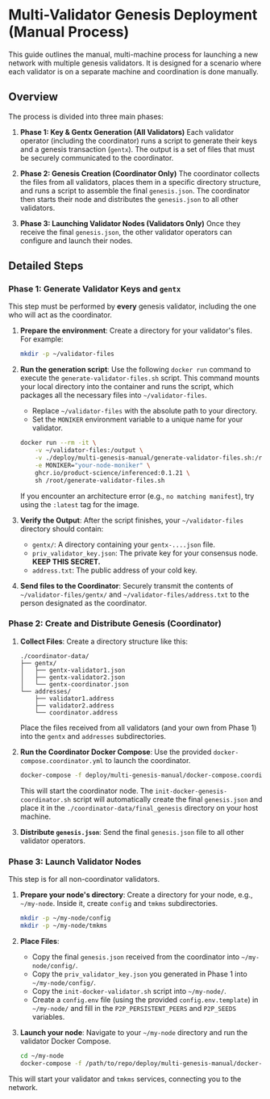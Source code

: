 # Multi-Validator Genesis Deployment (Manual Process)

This guide outlines the manual, multi-machine process for launching a new network with multiple genesis validators. It is designed for a scenario where each validator is on a separate machine and coordination is done manually.

## Overview

The process is divided into three main phases:

1.  **Phase 1: Key & Gentx Generation (All Validators)**
    Each validator operator (including the coordinator) runs a script to generate their keys and a genesis transaction (`gentx`). The output is a set of files that must be securely communicated to the coordinator.

2.  **Phase 2: Genesis Creation (Coordinator Only)**
    The coordinator collects the files from all validators, places them in a specific directory structure, and runs a script to assemble the final `genesis.json`. The coordinator then starts their node and distributes the `genesis.json` to all other validators.

3.  **Phase 3: Launching Validator Nodes (Validators Only)**
    Once they receive the final `genesis.json`, the other validator operators can configure and launch their nodes.

## Detailed Steps

### Phase 1: Generate Validator Keys and `gentx`

This step must be performed by **every** genesis validator, including the one who will act as the coordinator.

1.  **Prepare the environment**:
    Create a directory for your validator's files. For example:
    ```bash
    mkdir -p ~/validator-files
    ```

2.  **Run the generation script**:
    Use the following `docker run` command to execute the `generate-validator-files.sh` script. This command mounts your local directory into the container and runs the script, which packages all the necessary files into `~/validator-files`.

    *   Replace `~/validator-files` with the absolute path to your directory.
    *   Set the `MONIKER` environment variable to a unique name for your validator.

    ```bash
    docker run --rm -it \
        -v ~/validator-files:/output \
        -v ./deploy/multi-genesis-manual/generate-validator-files.sh:/root/generate-validator-files.sh \
        -e MONIKER="your-node-moniker" \
        ghcr.io/product-science/inferenced:0.1.21 \
        sh /root/generate-validator-files.sh
    ```
    If you encounter an architecture error (e.g., `no matching manifest`), try using the `:latest` tag for the image.

3.  **Verify the Output**:
    After the script finishes, your `~/validator-files` directory should contain:
    *   `gentx/`: A directory containing your `gentx-....json` file.
    *   `priv_validator_key.json`: The private key for your consensus node. **KEEP THIS SECRET.**
    *   `address.txt`: The public address of your cold key.

4.  **Send files to the Coordinator**:
    Securely transmit the contents of `~/validator-files/gentx/` and `~/validator-files/address.txt` to the person designated as the coordinator.

### Phase 2: Create and Distribute Genesis (Coordinator)

1.  **Collect Files**:
    Create a directory structure like this:

    ```
    ./coordinator-data/
    ├── gentx/
    │   ├── gentx-validator1.json
    │   ├── gentx-validator2.json
    │   └── gentx-coordinator.json
    └── addresses/
        ├── validator1.address
        ├── validator2.address
        └── coordinator.address
    ```
    Place the files received from all validators (and your own from Phase 1) into the `gentx` and `addresses` subdirectories.

2.  **Run the Coordinator Docker Compose**:
    Use the provided `docker-compose.coordinator.yml` to launch the coordinator.

    ```bash
    docker-compose -f deploy/multi-genesis-manual/docker-compose.coordinator.yml up
    ```
    This will start the coordinator node. The `init-docker-genesis-coordinator.sh` script will automatically create the final `genesis.json` and place it in the `./coordinator-data/final_genesis` directory on your host machine.

3.  **Distribute `genesis.json`**:
    Send the final `genesis.json` file to all other validator operators.

### Phase 3: Launch Validator Nodes

This step is for all non-coordinator validators.

1.  **Prepare your node's directory**:
    Create a directory for your node, e.g., `~/my-node`. Inside it, create `config` and `tmkms` subdirectories.
    ```bash
    mkdir -p ~/my-node/config
    mkdir -p ~/my-node/tmkms
    ```

2.  **Place Files**:
    *   Copy the final `genesis.json` received from the coordinator into `~/my-node/config/`.
    *   Copy the `priv_validator_key.json` you generated in Phase 1 into `~/my-node/config/`.
    *   Copy the `init-docker-validator.sh` script into `~/my-node/`.
    *   Create a `config.env` file (using the provided `config.env.template`) in `~/my-node/` and fill in the `P2P_PERSISTENT_PEERS` and `P2P_SEEDS` variables.

3.  **Launch your node**:
    Navigate to your `~/my-node` directory and run the validator Docker Compose.

    ```bash
    cd ~/my-node
    docker-compose -f /path/to/repo/deploy/multi-genesis-manual/docker-compose.validator.yml up -d
    ```

This will start your validator and `tmkms` services, connecting you to the network.
